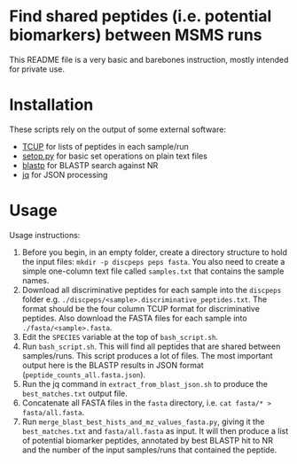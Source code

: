 # Find shared peptides (i.e. potential biomarkers) between MSMS runs
This README file is a very basic and barebones instruction, mostly intended 
for private use.

# Installation
These scripts rely on the output of some external software:
  - [TCUP](https://tcup.readthedocs.org) for lists of peptides in each sample/run
  - [setop.py](https://github.com/pombredanne/setop) for basic set operations on plain text files
  - [blastp](https://blast.ncbi.nlm.nih.gov/Blast.cgi?PAGE_TYPE=BlastDocs&DOC_TYPE=Download) for BLASTP search against NR
  - [jq](https://stedolan.github.io/jq/) for JSON processing

# Usage
Usage instructions:
1. Before you begin, in an empty folder, create a directory structure to hold
   the input files: `mkdir -p discpeps peps fasta`. You also need to create a
   simple one-column text file called `samples.txt` that contains the sample
   names.
2. Download all discriminative peptides for each sample into the `discpeps`
   folder e.g. `./discpeps/<sample>.discriminative_peptides.txt`. The format
   should be the four column TCUP format for discriminative peptides. Also
   download the FASTA files for each sample into `./fasta/<sample>.fasta`.
3. Edit the `SPECIES` variable at the top of `bash_script.sh`.
4. Run `bash_script.sh`. This will find all peptides that are shared between 
   samples/runs. This script produces a lot of files. The most important output
   here is the BLASTP results in JSON format (`peptide_counts_all.fasta.json`).
5. Run the jq command in `extract_from_blast_json.sh` to produce the 
   `best_matches.txt` output file.
6. Concatenate all FASTA files in the `fasta` directory, i.e. 
   `cat fasta/* > fasta/all.fasta`.
7. Run `merge_blast_best_hists_and_mz_values_fasta.py`, giving it the `best_matches.txt`
   and `fasta/all.fasta` as input. It will then produce a list of potential 
   biomarker peptides, annotated by best BLASTP hit to NR and the number of 
   the input samples/runs that contained the peptide.

